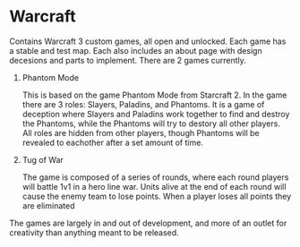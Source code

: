 # Warcraft

Contains Warcraft 3 custom games, all open and unlocked. Each game has a stable and test map. Each also includes an about page with design decesions and parts
to implement. There are 2 games currently.

1. Phantom Mode 

      This is based on the game Phantom Mode from Starcraft 2. In the game there are 3 roles: Slayers, Paladins, and Phantoms. It is a game of deception where Slayers and Paladins work together to find and destroy the Phantoms, while the Phantoms will try to destory all other players. All roles are hidden from other players, though Phantoms will be revealed to eachother after a set amount of time. 

2. Tug of War

      The game is composed of a series of rounds, where each round players will battle 1v1 in a hero line war. Units alive at the end of each round will cause the enemy team to lose points. When a player loses all points they are eliminated											
											
                      
The games are largely in and out of development, and more of an outlet for creativity than anything meant to be released.
